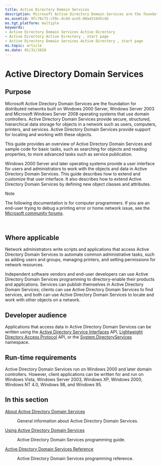 ```yaml
---
title: Active Directory Domain Services
description: Microsoft Active Directory Domain Services are the foundation for distributed networks built on Windows 2000 Server, Windows Server 2003 and Microsoft Windows Server 2008 operating systems that use domain controllers.
ms.assetid: 9fc78c72-c59c-4c4d-ace5-00a431645c4b
ms.tgt_platform: multiple
keywords:
- Active Directory Domain Services Active Directory
- Active Directory Active Directory , start page
- Active Directory Domain Services Active Directory , start page
ms.topic: article
ms.date: 05/31/2018
---
```


# Active Directory Domain Services

## Purpose

Microsoft Active Directory Domain Services are the foundation for distributed networks built on Windows 2000 Server, Windows Server 2003 and Microsoft Windows Server 2008 operating systems that use domain controllers. Active Directory Domain Services provide secure, structured, hierarchical data storage for objects in a network such as users, computers, printers, and services. Active Directory Domain Services provide support for locating and working with these objects.

This guide provides an overview of Active Directory Domain Services and sample code for basic tasks, such as searching for objects and reading properties, to more advanced tasks such as service publication.

Windows 2000 Server and later operating systems provide a user interface for users and administrators to work with the objects and data in Active Directory Domain Services. This guide describes how to extend and customize that user interface. It also describes how to extend Active Directory Domain Services by defining new object classes and attributes.

> [!Note]  
> The following documentation is for computer programmers. If you are an end-user trying to debug a printing error or home network issue, see the [Microsoft community forums](https://answers.microsoft.com).

 

## Where applicable

Network administrators write scripts and applications that access Active Directory Domain Services to automate common administrative tasks, such as adding users and groups, managing printers, and setting permissions for network resources.

Independent software vendors and end-user developers can use Active Directory Domain Services programming to directory-enable their products and applications. Services can publish themselves in Active Directory Domain Services; clients can use Active Directory Domain Services to find services, and both can use Active Directory Domain Services to locate and work with other objects on a network.

## Developer audience

Applications that access data in Active Directory Domain Services can be written using the [Active Directory Service Interfaces](../adsi/active-directory-service-interfaces-adsi.md) API, [Lightweight Directory Access Protocol](/previous-versions/windows/win32/ldap/lightweight-directory-access-protocol-ldap-api) API, or the [System.DirectoryServices](/dotnet/api/system.directoryservices) namespace.

## Run-time requirements

Active Directory Domain Services run on Windows 2000 and later domain controllers. However, client applications can be written for and run on Windows Vista, Windows Server 2003, Windows XP, Windows 2000, Windows NT 4.0, Windows 98, and Windows 95.

## In this section

<dl> <dt>

[About Active Directory Domain Services](about-active-directory-domain-services.md)
</dt> <dd>

General information about Active Directory Domain Services.

</dd> <dt>

[Using Active Directory Domain Services](using-active-directory-domain-services.md)
</dt> <dd>

Active Directory Domain Services programming guide.

</dd> <dt>

[Active Directory Domain Services Reference](active-directory-domain-services-reference.md)
</dt> <dd>

Active Directory Domain Services programming reference.

</dd> </dl>

 

 
